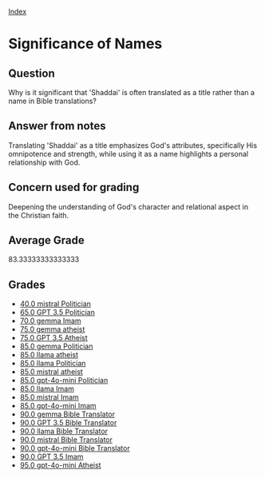 
[Index](../../index.md)
# Significance of Names
## Question
Why is it significant that 'Shaddai' is often translated as a title rather than a name in Bible translations?

## Answer from notes
Translating 'Shaddai' as a title emphasizes God's attributes, specifically His omnipotence and strength, while using it as a name highlights a personal relationship with God.

## Concern used for grading
Deepening the understanding of God's character and relational aspect in the Christian faith.

## Average Grade
83.33333333333333

## Grades
 * [40.0 mistral Politician](../answers/mistral_Politician/Significance_of_Names.md)
 * [65.0 GPT 3.5 Politician](../answers/GPT_3.5_Politician/Significance_of_Names.md)
 * [70.0 gemma Imam](../answers/gemma_Imam/Significance_of_Names.md)
 * [75.0 gemma atheist](../answers/gemma_atheist/Significance_of_Names.md)
 * [75.0 GPT 3.5 Atheist](../answers/GPT_3.5_Atheist/Significance_of_Names.md)
 * [85.0 gemma Politician](../answers/gemma_Politician/Significance_of_Names.md)
 * [85.0 llama atheist](../answers/llama_atheist/Significance_of_Names.md)
 * [85.0 llama Politician](../answers/llama_Politician/Significance_of_Names.md)
 * [85.0 mistral atheist](../answers/mistral_atheist/Significance_of_Names.md)
 * [85.0 gpt-4o-mini Politician](../answers/gpt-4o-mini_Politician/Significance_of_Names.md)
 * [85.0 llama Imam](../answers/llama_Imam/Significance_of_Names.md)
 * [85.0 mistral Imam](../answers/mistral_Imam/Significance_of_Names.md)
 * [85.0 gpt-4o-mini Imam](../answers/gpt-4o-mini_Imam/Significance_of_Names.md)
 * [90.0 gemma Bible Translator](../answers/gemma_Bible_Translator/Significance_of_Names.md)
 * [90.0 GPT 3.5 Bible Translator](../answers/GPT_3.5_Bible_Translator/Significance_of_Names.md)
 * [90.0 llama Bible Translator](../answers/llama_Bible_Translator/Significance_of_Names.md)
 * [90.0 mistral Bible Translator](../answers/mistral_Bible_Translator/Significance_of_Names.md)
 * [90.0 gpt-4o-mini Bible Translator](../answers/gpt-4o-mini_Bible_Translator/Significance_of_Names.md)
 * [90.0 GPT 3.5 Imam](../answers/GPT_3.5_Imam/Significance_of_Names.md)
 * [95.0 gpt-4o-mini Atheist](../answers/gpt-4o-mini_Atheist/Significance_of_Names.md)
